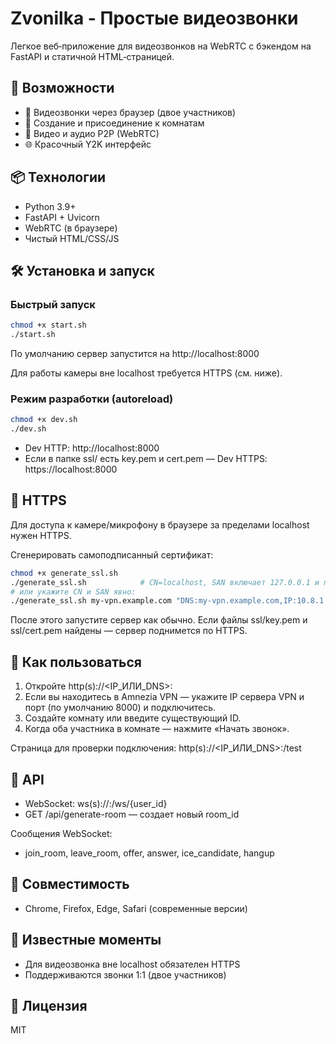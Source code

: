 # Zvonilka - Простые видеозвонки

Легкое веб‑приложение для видеозвонков на WebRTC с бэкендом на FastAPI и статичной HTML‑страницей.

## 🚀 Возможности

- 📱 Видеозвонки через браузер (двое участников)
- 🔗 Создание и присоединение к комнатам
- 🎥 Видео и аудио P2P (WebRTC)
- 🌐 Красочный Y2K интерфейс

## 📦 Технологии

- Python 3.9+
- FastAPI + Uvicorn
- WebRTC (в браузере)
- Чистый HTML/CSS/JS

## 🛠️ Установка и запуск

### Быстрый запуск

```bash
chmod +x start.sh
./start.sh
```

По умолчанию сервер запустится на http://localhost:8000

Для работы камеры вне localhost требуется HTTPS (см. ниже).

### Режим разработки (autoreload)

```bash
chmod +x dev.sh
./dev.sh
```

- Dev HTTP: http://localhost:8000
- Если в папке ssl/ есть key.pem и cert.pem — Dev HTTPS: https://localhost:8000

## 🔐 HTTPS

Для доступа к камере/микрофону в браузере за пределами localhost нужен HTTPS.

Сгенерировать самоподписанный сертификат:

```bash
chmod +x generate_ssl.sh
./generate_ssl.sh            # CN=localhost, SAN включает 127.0.0.1 и пример IP 10.8.1.13
# или укажите CN и SAN явно:
./generate_ssl.sh my-vpn.example.com "DNS:my-vpn.example.com,IP:10.8.1.13,IP:127.0.0.1"
```

После этого запустите сервер как обычно. Если файлы ssl/key.pem и ssl/cert.pem найдены — сервер поднимется по HTTPS.

## 🎯 Как пользоваться

1. Откройте http(s)://<IP_ИЛИ_DNS>:<PORT>
2. Если вы находитесь в Amnezia VPN — укажите IP сервера VPN и порт (по умолчанию 8000) и подключитесь.
3. Создайте комнату или введите существующий ID.
4. Когда оба участника в комнате — нажмите «Начать звонок».

Страница для проверки подключения: http(s)://<IP_ИЛИ_DNS>:<PORT>/test

## 🔧 API

- WebSocket: ws(s)://<HOST>:<PORT>/ws/{user_id}
- GET /api/generate-room — создает новый room_id

Сообщения WebSocket:
- join_room, leave_room, offer, answer, ice_candidate, hangup

## 📱 Совместимость

- Chrome, Firefox, Edge, Safari (современные версии)

## 🐛 Известные моменты

- Для видеозвонка вне localhost обязателен HTTPS
- Поддерживаются звонки 1:1 (двое участников)

## 📄 Лицензия

MIT

